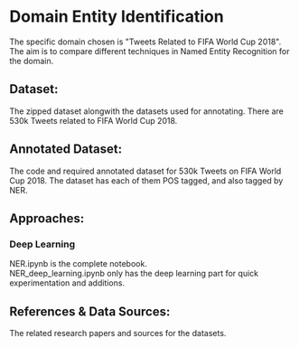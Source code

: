 # Domain Entity Identification
The specific domain chosen is "Tweets Related to FIFA World Cup 2018".
The aim is to compare different techniques in Named Entity Recognition for the domain.

## Dataset:
The zipped dataset alongwith the datasets used for annotating.
There are 530k Tweets related to FIFA World Cup 2018.

## Annotated Dataset:
The code and required annotated dataset for 530k Tweets on FIFA World Cup 2018. The dataset has each of them POS tagged, and also tagged by NER.

## Approaches:
### Deep Learning
NER.ipynb is the complete notebook.  
NER_deep_learning.ipynb only has the deep learning part for quick experimentation and additions.

## References & Data Sources:
The related research papers and sources for the datasets.
